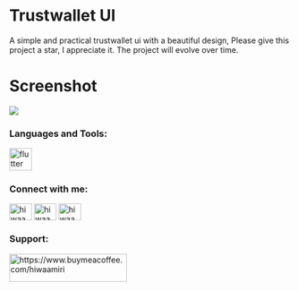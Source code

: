 
# Trustwallet UI

A simple and practical trustwallet ui with a beautiful design,
Please give this project a star, I appreciate it. The project will evolve over time.

# Screenshot
<p align="left"> <a href="" target="_blank" rel="noreferrer"> <img src="https://trustwallet.com/_next/image?url=https%3A%2F%2Fstrapi-cdn.trustwallet.com%2Fimage6_7fac55e8ae.png&w=640&q=75"> </a> </p>

<h3 align="left">Languages and Tools:</h3>
<p align="left"> <a href="https://github.com/hiwaamirii/" target="_blank" rel="noreferrer"> <img src="https://www.vectorlogo.zone/logos/flutterio/flutterio-icon.svg" alt="flutter" width="40" height="40"/> </a> </p>

<h3 align="left">Connect with me:</h3>
<p align="left">
<a href="https://twitter.com/hiwaamiri" target="blank"><img align="center" src="https://raw.githubusercontent.com/rahuldkjain/github-profile-readme-generator/master/src/images/icons/Social/twitter.svg" alt="hiwaamiri" height="30" width="40" /></a>
<a href="https://linkedin.com/in/hiwaamiri" target="blank"><img align="center" src="https://raw.githubusercontent.com/rahuldkjain/github-profile-readme-generator/master/src/images/icons/Social/linked-in-alt.svg" alt="hiwaamiri" height="30" width="40" /></a>
<a href="https://instagram.com/hiwaamiri.ir" target="blank"><img align="center" src="https://raw.githubusercontent.com/rahuldkjain/github-profile-readme-generator/master/src/images/icons/Social/instagram.svg" alt="hiwaamiri.ir" height="30" width="40" /></a>
</p>

<h3 align="left">Support:</h3>
<p><a href="https://www.buymeacoffee.com/hiwaamiri"> <img align="left" src="https://cdn.buymeacoffee.com/buttons/v2/default-yellow.png" height="50" width="210" alt="https://www.buymeacoffee.com/hiwaamiri" /></a></p><br><br>
